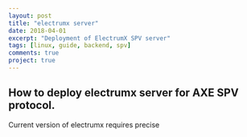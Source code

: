 ```yaml
---
layout: post
title: "electrumx server"
date: 2018-04-01
excerpt: "Deployment of ElectrumX SPV server"
tags: [linux, guide, backend, spv]
comments: true
project: true
---
```

## How to deploy electrumx server for AXE SPV protocol.

Current version of electrumx requires precise   
